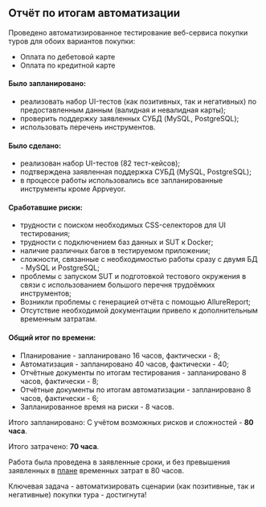 ## Отчёт по итогам автоматизации

Проведено автоматизированное тестирование веб-сервиса покупки туров для обоих вариантов покупки:
* Оплата по дебетовой карте
* Оплата по кредитной карте

#### Было запланировано:
- реализовать набор UI-тестов (как позитивных, так и негативных) по предоставленным данным (валидная и невалидная карты);
- проверить поддержку заявленных СУБД (MySQL, PostgreSQL);
- использовать перечень инструментов.

#### Было сделано:
- реализован набор UI-тестов (82 тест-кейсов);
- подтверждена заявленная поддержка СУБД (MySQL, PostgreSQL);
- в процессе работы использовались все запланированные инструменты кроме Appveyor.

#### Сработавшие риски:
- трудности с поиском необходимых CSS-селекторов для UI тестирования;
- трудности с подключением баз данных и SUT к Docker;
- наличие различных багов в тестируемом приложении;
- сложности, связанные с необходимостью работы сразу с двумя БД - MySQL и PostgreSQL;
- проблемы с запуском SUT и подготовкой тестового окружения в связи с использованием большого перечня трудоёмких
  инструментов;
- Возникли проблемы с генерацией отчёта с помощью AllureReport;
- Отсутствие необходимой документации привело к дополнительным временным затратам.

#### Общий итог по времени:
- Планирование - запланировано 16 часов, фактически - 8;
- Автоматизация - запланировано 40 часов, фактически - 40;
- Отчётные документы по итогам тестирования - запланировано 8 часов, фактически - 8;
- Отчётные документы по итогам автоматизации - запланировано 8 часов, фактически - 6;
- Запланированное время на риски - 8 часов.

Итого запланировано: С учётом возможных рисков и сложностей - **80 часа**.

Итого затрачено: **70 часа**.

Работа была проведена в заявленные сроки, и без превышения заявленных в [плане](https://github.com/Ilya8721/AutomationQA_Diploma/blob/main/Documentation/Plan.md) временных затрат в 80 часов.

Ключевая задача - автоматизировать сценарии (как позитивные, так и негативные) покупки тура - достигнута!

